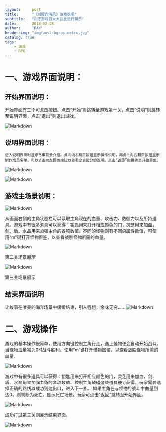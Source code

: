 ```yaml
---
layout:     post
title:      "《咸腥的海风》游戏说明"
subtitle:   "由于游戏包太大在此进行展示"
date:       2018-02-28
author:     "RAY"
header-img: "img/post-bg-os-metro.jpg"
catalog: true
tags:
    - 游戏
    - RPG
---
```




>
# 一、游戏界面说明：
## 开始界面说明：
 
开始界面有三个可点击按钮。点击“开始”则跳转至游戏第一关，点击“说明”则跳转至说明界面，点击“退出”则退出游戏。

![Markdown](http://i2.bvimg.com/634149/52c1f021f5a2d892s.jpg)

## 说明界面说明：
    进入说明界面时显示故事背景介绍。点击向右翻页按钮显示操作说明，再点击向右翻页按钮显示制作成员名单。可以点击向左翻页按钮以查看之前部分的说明。点击“返回”则跳转至开始界面。
    
![Markdown](http://i1.bvimg.com/634149/b35412f26dc3610es.jpg)

![Markdown](http://i1.bvimg.com/634149/7490ff2c769f790es.jpg)
   
## 游戏主场景说明：

![Markdown](http://i4.bvimg.com/634149/0295e5316eb4666ds.jpg)
         
从画面右侧的主角状态栏可以读取主角现在的血量、攻击力、防御力以及所持道具。游戏中有很多道具可以获得：钥匙用来打开相应颜色的门，灵芝用来加血，剑、盾、水晶用来加强主角的各项数值。不同的怪物则有不同的属性数值，可使用“m”键打开怪物图鉴，以查看战胜怪物所需的血量。  

![Markdown](http://i4.bvimg.com/634149/77e4d11035715147s.jpg)

第二关场景展示

![Markdown](http://i4.bvimg.com/634149/4fdcb91e0aec15f8s.jpg)  

第三关场景展示
## 结束界面说明
让故事在唯美的海洋场景中缓缓结束，引人遐想，余味无穷……
  ![Markdown](http://i1.bvimg.com/634149/aabdac2d8a805bd3s.jpg)

# 二、游戏操作
游戏的基本操作很简单，使用方向键控制主角行走，遇上怪物便会自动开始战斗。当怪物血量减为0时战斗胜利。使用“m”键打开怪物图鉴，以查看战胜怪物所需的血量。   
  
  ![Markdown](http://i1.bvimg.com/634149/b7b20acea9713634s.jpg) 

  游戏中有很多道具可以获得：钥匙用来打开相应颜色的门，灵芝用来加血，剑、盾、水晶用来加强主角的各项数值。控制主角触碰这些道具便可获得。玩家需要选择正确的路线以成功到达出口，进入下一关。
如果主角在与怪物的战斗中血量到达0，则判断为死亡，显示死亡场景。玩家可点击“返回”跳转至开始界面。

![Markdown](http://i1.bvimg.com/634149/3850af061e67b73as.jpg)

成功打过第三关则展示结束界面。
  
![Markdown](http://i1.bvimg.com/634149/7b1e82472f5c07f5s.jpg)
